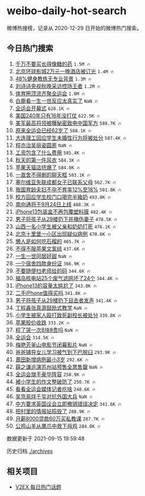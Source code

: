 # weibo-daily-hot-search

微博热搜榜，记录从 2020-12-29 日开始的微博热门搜索。

## 今日热门搜索

<!-- BEGIN -->

1. [千万不要买长得像糖的药](https://s.weibo.com/weibo?q=%23%E5%8D%83%E4%B8%87%E4%B8%8D%E8%A6%81%E4%B9%B0%E9%95%BF%E5%BE%97%E5%83%8F%E7%B3%96%E7%9A%84%E8%8D%AF%23&Refer=top) `1.5M 🔥`
1. [北京环球影城2万元一晚酒店被订光](https://s.weibo.com/weibo?q=%23%E5%8C%97%E4%BA%AC%E7%8E%AF%E7%90%83%E5%BD%B1%E5%9F%8E2%E4%B8%87%E5%85%83%E4%B8%80%E6%99%9A%E9%85%92%E5%BA%97%E8%A2%AB%E8%AE%A2%E5%85%89%23&Refer=top) `1.4M 🔥`
1. [48%健身教练无专业背景](https://s.weibo.com/weibo?q=%2348%25%E5%81%A5%E8%BA%AB%E6%95%99%E7%BB%83%E6%97%A0%E4%B8%93%E4%B8%9A%E8%83%8C%E6%99%AF%23&Refer=top) `1.3M 🔥`
1. [刘诗诗央视秋晚采访控场王者](https://s.weibo.com/weibo?q=%23%E5%88%98%E8%AF%97%E8%AF%97%E5%A4%AE%E8%A7%86%E7%A7%8B%E6%99%9A%E9%87%87%E8%AE%BF%E6%8E%A7%E5%9C%BA%E7%8E%8B%E8%80%85%23&Refer=top) `1.2M 🔥`
1. [体育圈顶流齐聚全运会](https://s.weibo.com/weibo?q=%23%E4%BD%93%E8%82%B2%E5%9C%88%E9%A1%B6%E6%B5%81%E9%BD%90%E8%81%9A%E5%85%A8%E8%BF%90%E4%BC%9A%23&Refer=top) `1.0M 🔥`
1. [白鹿看一生一世反应太真实了](https://s.weibo.com/weibo?q=%23%E7%99%BD%E9%B9%BF%E7%9C%8B%E4%B8%80%E7%94%9F%E4%B8%80%E4%B8%96%E5%8F%8D%E5%BA%94%E5%A4%AA%E7%9C%9F%E5%AE%9E%E4%BA%86%23&Refer=top) `NaN 🔥`
1. [全运会开幕式](https://s.weibo.com/weibo?q=%23%E5%85%A8%E8%BF%90%E4%BC%9A%E5%BC%80%E5%B9%95%E5%BC%8F%23&Refer=top) `628.1K 🔥`
1. [美国240年只有16年没打仗](https://s.weibo.com/weibo?q=%23%E7%BE%8E%E5%9B%BD240%E5%B9%B4%E5%8F%AA%E6%9C%8916%E5%B9%B4%E6%B2%A1%E6%89%93%E4%BB%97%23&Refer=top) `622.5K 🔥`
1. [美军最高将领被曝秘密致电中国军方](https://s.weibo.com/weibo?q=%23%E7%BE%8E%E5%86%9B%E6%9C%80%E9%AB%98%E5%B0%86%E9%A2%86%E8%A2%AB%E6%9B%9D%E7%A7%98%E5%AF%86%E8%87%B4%E7%94%B5%E4%B8%AD%E5%9B%BD%E5%86%9B%E6%96%B9%23&Refer=top) `588.7K 🔥`
1. [原来全运会已经62岁了](https://s.weibo.com/weibo?q=%23%E5%8E%9F%E6%9D%A5%E5%85%A8%E8%BF%90%E4%BC%9A%E5%B7%B2%E7%BB%8F62%E5%B2%81%E4%BA%86%23&Refer=top) `588.1K 🔥`
1. [大连理工回应学生未婚性行为将被处分](https://s.weibo.com/weibo?q=%23%E5%A4%A7%E8%BF%9E%E7%90%86%E5%B7%A5%E5%9B%9E%E5%BA%94%E5%AD%A6%E7%94%9F%E6%9C%AA%E5%A9%9A%E6%80%A7%E8%A1%8C%E4%B8%BA%E5%B0%86%E8%A2%AB%E5%A4%84%E5%88%86%23&Refer=top) `587.4K 🔥`
1. [程亦治吴丽姿圆房](https://s.weibo.com/weibo?q=%23%E7%A8%8B%E4%BA%A6%E6%B2%BB%E5%90%B4%E4%B8%BD%E5%A7%BF%E5%9C%86%E6%88%BF%23&Refer=top) `NaN 🔥`
1. [工资包含了什么费用](https://s.weibo.com/weibo?q=%23%E5%B7%A5%E8%B5%84%E5%8C%85%E5%90%AB%E4%BA%86%E4%BB%80%E4%B9%88%E8%B4%B9%E7%94%A8%23&Refer=top) `585.4K 🔥`
1. [秋天的第一件风衣](https://s.weibo.com/weibo?q=%23%E7%A7%8B%E5%A4%A9%E7%9A%84%E7%AC%AC%E4%B8%80%E4%BB%B6%E9%A3%8E%E8%A1%A3%23&Refer=top) `584.1K 🔥`
1. [苹果天猫店挤爆了](https://s.weibo.com/weibo?q=%23%E8%8B%B9%E6%9E%9C%E5%A4%A9%E7%8C%AB%E5%BA%97%E6%8C%A4%E7%88%86%E4%BA%86%23&Refer=top) `584.0K 🔥`
1. [一直舍不得删的聊天框](https://s.weibo.com/weibo?q=%23%E4%B8%80%E7%9B%B4%E8%88%8D%E4%B8%8D%E5%BE%97%E5%88%A0%E7%9A%84%E8%81%8A%E5%A4%A9%E6%A1%86%23&Refer=top) `583.1K 🔥`
1. [塞尔维亚失联成都女子已联系父母](https://s.weibo.com/weibo?q=%23%E5%A1%9E%E5%B0%94%E7%BB%B4%E4%BA%9A%E5%A4%B1%E8%81%94%E6%88%90%E9%83%BD%E5%A5%B3%E5%AD%90%E5%B7%B2%E8%81%94%E7%B3%BB%E7%88%B6%E6%AF%8D%23&Refer=top) `562.7K 🔥`
1. [我国育龄夫妇不孕不育率12%至18%](https://s.weibo.com/weibo?q=%23%E6%88%91%E5%9B%BD%E8%82%B2%E9%BE%84%E5%A4%AB%E5%A6%87%E4%B8%8D%E5%AD%95%E4%B8%8D%E8%82%B2%E7%8E%8712%25%E8%87%B318%25%23&Refer=top) `501.8K 🔥`
1. [校方回应学生校门口喝完半箱奶](https://s.weibo.com/weibo?q=%23%E6%A0%A1%E6%96%B9%E5%9B%9E%E5%BA%94%E5%AD%A6%E7%94%9F%E6%A0%A1%E9%97%A8%E5%8F%A3%E5%96%9D%E5%AE%8C%E5%8D%8A%E7%AE%B1%E5%A5%B6%23&Refer=top) `493.0K 🔥`
1. [南向通将于9月24日上线](https://s.weibo.com/weibo?q=%23%E5%8D%97%E5%90%91%E9%80%9A%E5%B0%86%E4%BA%8E9%E6%9C%8824%E6%97%A5%E4%B8%8A%E7%BA%BF%23&Refer=top) `488.3K 🔥`
1. [iPhone13包装盒不再包覆塑料膜](https://s.weibo.com/weibo?q=%23iPhone13%E5%8C%85%E8%A3%85%E7%9B%92%E4%B8%8D%E5%86%8D%E5%8C%85%E8%A6%86%E5%A1%91%E6%96%99%E8%86%9C%23&Refer=top) `482.4K 🔥`
1. [男子将孩子从29楼扔下并捅伤妻子](https://s.weibo.com/weibo?q=%23%E7%94%B7%E5%AD%90%E5%B0%86%E5%AD%A9%E5%AD%90%E4%BB%8E29%E6%A5%BC%E6%89%94%E4%B8%8B%E5%B9%B6%E6%8D%85%E4%BC%A4%E5%A6%BB%E5%AD%90%23&Refer=top) `478.5K 🔥`
1. [山西一名小学生被父亲和奶奶打死](https://s.weibo.com/weibo?q=%23%E5%B1%B1%E8%A5%BF%E4%B8%80%E5%90%8D%E5%B0%8F%E5%AD%A6%E7%94%9F%E8%A2%AB%E7%88%B6%E4%BA%B2%E5%92%8C%E5%A5%B6%E5%A5%B6%E6%89%93%E6%AD%BB%23&Refer=top) `476.1K 🔥`
1. [北京十里堡一小区出现疑似病例](https://s.weibo.com/weibo?q=%23%E5%8C%97%E4%BA%AC%E5%8D%81%E9%87%8C%E5%A0%A1%E4%B8%80%E5%B0%8F%E5%8C%BA%E5%87%BA%E7%8E%B0%E7%96%91%E4%BC%BC%E7%97%85%E4%BE%8B%23&Refer=top) `470.6K 🔥`
1. [懒人是如何吃石榴的](https://s.weibo.com/weibo?q=%23%E6%87%92%E4%BA%BA%E6%98%AF%E5%A6%82%E4%BD%95%E5%90%83%E7%9F%B3%E6%A6%B4%E7%9A%84%23&Refer=top) `465.7K 🔥`
1. [不得不服苹果文案组](https://s.weibo.com/weibo?q=%23%E4%B8%8D%E5%BE%97%E4%B8%8D%E6%9C%8D%E8%8B%B9%E6%9E%9C%E6%96%87%E6%A1%88%E7%BB%84%23&Refer=top) `437.6K 🔥`
1. [一生一世同居好甜](https://s.weibo.com/weibo?q=%23%E4%B8%80%E7%94%9F%E4%B8%80%E4%B8%96%E5%90%8C%E5%B1%85%E5%A5%BD%E7%94%9C%23&Refer=top) `NaN 🔥`
1. [一个宿舍四款身份证](https://s.weibo.com/weibo?q=%23%E4%B8%80%E4%B8%AA%E5%AE%BF%E8%88%8D%E5%9B%9B%E6%AC%BE%E8%BA%AB%E4%BB%BD%E8%AF%81%23&Refer=top) `366.9K 🔥`
1. [不要随便扫老师给的码](https://s.weibo.com/weibo?q=%23%E4%B8%8D%E8%A6%81%E9%9A%8F%E4%BE%BF%E6%89%AB%E8%80%81%E5%B8%88%E7%BB%99%E7%9A%84%E7%A0%81%23&Refer=top) `344.6K 🔥`
1. [福岛核电站25个废气滤网坏了24个](https://s.weibo.com/weibo?q=%23%E7%A6%8F%E5%B2%9B%E6%A0%B8%E7%94%B5%E7%AB%9925%E4%B8%AA%E5%BA%9F%E6%B0%94%E6%BB%A4%E7%BD%91%E5%9D%8F%E4%BA%8624%E4%B8%AA%23&Refer=top) `344.4K 🔥`
1. [iPhone13的容量太尴尬了](https://s.weibo.com/weibo?q=%23iPhone13%E7%9A%84%E5%AE%B9%E9%87%8F%E5%A4%AA%E5%B0%B4%E5%B0%AC%E4%BA%86%23&Refer=top) `343.0K 🔥`
1. [二手iPhone值得买吗](https://s.weibo.com/weibo?q=%E4%BA%8C%E6%89%8BiPhone%E5%80%BC%E5%BE%97%E4%B9%B0%E5%90%97&Refer=top) `341.8K 🔥`
1. [男子将孩子从29楼扔下目击者发声](https://s.weibo.com/weibo?q=%23%E7%94%B7%E5%AD%90%E5%B0%86%E5%AD%A9%E5%AD%90%E4%BB%8E29%E6%A5%BC%E6%89%94%E4%B8%8B%E7%9B%AE%E5%87%BB%E8%80%85%E5%8F%91%E5%A3%B0%23&Refer=top) `341.4K 🔥`
1. [丁程鑫张真源鼓励式教学](https://s.weibo.com/weibo?q=%23%E4%B8%81%E7%A8%8B%E9%91%AB%E5%BC%A0%E7%9C%9F%E6%BA%90%E9%BC%93%E5%8A%B1%E5%BC%8F%E6%95%99%E5%AD%A6%23&Refer=top) `NaN 🔥`
1. [小学生被家人殴打致死副校长被处分](https://s.weibo.com/weibo?q=%23%E5%B0%8F%E5%AD%A6%E7%94%9F%E8%A2%AB%E5%AE%B6%E4%BA%BA%E6%AE%B4%E6%89%93%E8%87%B4%E6%AD%BB%E5%89%AF%E6%A0%A1%E9%95%BF%E8%A2%AB%E5%A4%84%E5%88%86%23&Refer=top) `339.8K 🔥`
1. [苹果股价收跌](https://s.weibo.com/weibo?q=%23%E8%8B%B9%E6%9E%9C%E8%82%A1%E4%BB%B7%E6%94%B6%E8%B7%8C%23&Refer=top) `333.2K 🔥`
1. [程了哭一次8块8贵吗](https://s.weibo.com/weibo?q=%23%E7%A8%8B%E4%BA%86%E5%93%AD%E4%B8%80%E6%AC%A18%E5%9D%978%E8%B4%B5%E5%90%97%23&Refer=top) `NaN 🔥`
1. [全运会](https://s.weibo.com/weibo?q=%E5%85%A8%E8%BF%90%E4%BC%9A&Refer=top) `314.5K 🔥`
1. [梅艳芳釜山电影节闭幕影片](https://s.weibo.com/weibo?q=%23%E6%A2%85%E8%89%B3%E8%8A%B3%E9%87%9C%E5%B1%B1%E7%94%B5%E5%BD%B1%E8%8A%82%E9%97%AD%E5%B9%95%E5%BD%B1%E7%89%87%23&Refer=top) `NaN 🔥`
1. [爸爸辅导女儿学习被气到下巴脱臼](https://s.weibo.com/weibo?q=%23%E7%88%B8%E7%88%B8%E8%BE%85%E5%AF%BC%E5%A5%B3%E5%84%BF%E5%AD%A6%E4%B9%A0%E8%A2%AB%E6%B0%94%E5%88%B0%E4%B8%8B%E5%B7%B4%E8%84%B1%E8%87%BC%23&Refer=top) `293.9K 🔥`
1. [莆田新增病例最小3岁](https://s.weibo.com/weibo?q=%23%E8%8E%86%E7%94%B0%E6%96%B0%E5%A2%9E%E7%97%85%E4%BE%8B%E6%9C%80%E5%B0%8F3%E5%B2%81%23&Refer=top) `292.6K 🔥`
1. [薛之谦巡演苏州站预售全票售罄](https://s.weibo.com/weibo?q=%23%E8%96%9B%E4%B9%8B%E8%B0%A6%E5%B7%A1%E6%BC%94%E8%8B%8F%E5%B7%9E%E7%AB%99%E9%A2%84%E5%94%AE%E5%85%A8%E7%A5%A8%E5%94%AE%E7%BD%84%23&Refer=top) `NaN 🔥`
1. [全运会旗手豪华阵容](https://s.weibo.com/weibo?q=%23%E5%85%A8%E8%BF%90%E4%BC%9A%E6%97%97%E6%89%8B%E8%B1%AA%E5%8D%8E%E9%98%B5%E5%AE%B9%23&Refer=top) `258.9K 🔥`
1. [被小学生的作文整破防了](https://s.weibo.com/weibo?q=%23%E8%A2%AB%E5%B0%8F%E5%AD%A6%E7%94%9F%E7%9A%84%E4%BD%9C%E6%96%87%E6%95%B4%E7%A0%B4%E9%98%B2%E4%BA%86%23&Refer=top) `250.7K 🔥`
1. [看看全运会媒体记者吃啥](https://s.weibo.com/weibo?q=%23%E7%9C%8B%E7%9C%8B%E5%85%A8%E8%BF%90%E4%BC%9A%E5%AA%92%E4%BD%93%E8%AE%B0%E8%80%85%E5%90%83%E5%95%A5%23&Refer=top) `248.6K 🔥`
1. [吴京易烊千玺对抗外国大兵](https://s.weibo.com/weibo?q=%23%E5%90%B4%E4%BA%AC%E6%98%93%E7%83%8A%E5%8D%83%E7%8E%BA%E5%AF%B9%E6%8A%97%E5%A4%96%E5%9B%BD%E5%A4%A7%E5%85%B5%23&Refer=top) `NaN 🔥`
1. [中方要求英国议会立即撤销错误决定](https://s.weibo.com/weibo?q=%23%E4%B8%AD%E6%96%B9%E8%A6%81%E6%B1%82%E8%8B%B1%E5%9B%BD%E8%AE%AE%E4%BC%9A%E7%AB%8B%E5%8D%B3%E6%92%A4%E9%94%80%E9%94%99%E8%AF%AF%E5%86%B3%E5%AE%9A%23&Refer=top) `341.6K 🔥`
1. [把村里的情报站捣毁了](https://s.weibo.com/weibo?q=%23%E6%8A%8A%E6%9D%91%E9%87%8C%E7%9A%84%E6%83%85%E6%8A%A5%E7%AB%99%E6%8D%A3%E6%AF%81%E4%BA%86%23&Refer=top) `288.9K 🔥`
1. [月薪8000贷款60万买私教课](https://s.weibo.com/weibo?q=%23%E6%9C%88%E8%96%AA8000%E8%B4%B7%E6%AC%BE60%E4%B8%87%E4%B9%B0%E7%A7%81%E6%95%99%E8%AF%BE%23&Refer=top) `287.7K 🔥`
1. [公鸡山羊从鹰爪中救下母鸡](https://s.weibo.com/weibo?q=%23%E5%85%AC%E9%B8%A1%E5%B1%B1%E7%BE%8A%E4%BB%8E%E9%B9%B0%E7%88%AA%E4%B8%AD%E6%95%91%E4%B8%8B%E6%AF%8D%E9%B8%A1%23&Refer=top) `284.0K 🔥`

数据更新于 2021-09-15 19:59:48

<!-- END -->

历史归档 [./archives](./archives)

## 相关项目

- [V2EX 每日热门话题](https://github.com/boojack/v2ex-daily-hot-topic)
